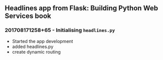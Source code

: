 ## Headlines app from Flask: Building Python Web Services book

### 201708171258+65 - Initialising `headlines.py`
- Started the app development
- added headlines.py
- create dynamic routing